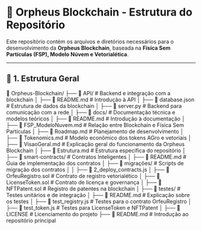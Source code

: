 # 📂 **Orpheus Blockchain - Estrutura do Repositório**  

Este repositório contém os arquivos e diretórios necessários para o desenvolvimento da **Orpheus Blockchain**, baseada na **Física Sem Partículas (FSP), Modelo Núvem e Vetorialética**.  

---

## 📌 **1. Estrutura Geral**  

📂 Orpheus-Blockchain/ ├── 📂 API/ # Backend e integração com a blockchain │ ├── 📜 README.md # Introdução à API │ ├── 📜 database.json # Estrutura de dados da blockchain │ ├── 📜 server.py # Backend para comunicação com a rede │ ├── 📂 docs/ # Documentação técnica e modelos teóricos │ ├── 📜 README.md # Introdução à documentação │ ├── 📜 FSP_ModeloNuvem.md # Relação entre Blockchain e Física Sem Partículas │ ├── 📜 Roadmap.md # Planejamento de desenvolvimento │ ├── 📜 Tokenomics.md # Modelo econômico dos tokens AGro e vetoriais │ ├── 📜 VisaoGeral.md # Explicação geral do funcionamento da Orpheus Blockchain │ ├── 📜 Estrutura.md # Estrutura específica do repositório │ ├── 📂 smart-contracts/ # Contratos Inteligentes │ ├── 📜 README.md # Guia de implementação dos contratos │ ├── 📂 migrações/ # Scripts de migração dos contratos │ │ ├── 📜 2_deploy_contracts.js │ ├── 📜 OrfeuRegistro.sol # Contrato de registro vetorialético │ ├── 📜 LicenseToken.sol # Contrato de licença e governança │ ├── 📜 NFTPatent.sol # Registro de patentes na blockchain │ ├── 📂 testes/ # Testes unitários e de integração │ ├── 📜 README.md # Explicação sobre os testes │ ├── 📜 test_registry.js # Testes para o contrato OrfeuRegistro │ ├── 📜 test_token.js # Testes para LicenseToken e NFTPatent │ ├── 📜 LICENSE # Licenciamento do projeto ├── 📜 README.md # Introdução ao repositório principal

